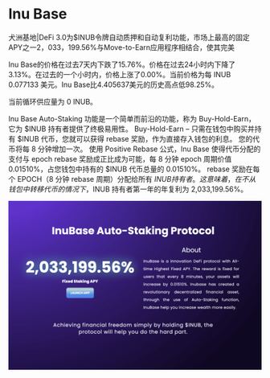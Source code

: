 # Inu Base

犬洲基地|DeFi 3.0为$INUB令牌自动质押和自动复利功能，市场上最高的固定APY之一2，033，199.56%与Move-to-Earn应用程序相结合，使其完美

Inu Base的价格在过去7天内下跌了15.76%。价格在过去24小时内下降了3.13%。在过去的一个小时内，价格上涨了0.00%。当前价格为每 INUB 0.077133 美元。Inu Base比4.405637美元的历史高点低98.25%。

当前循环供应量为 0 INUB。

Inu Base Auto-Staking 功能是一个简单而前沿的功能，称为 Buy-Hold-Earn，它为 $INUB 持有者提供了终极易用性。 Buy-Hold-Earn – 只需在钱包中购买并持有 $INUB 代币，您就可以获得 rebase 奖励，作为直接存入钱包的利息。 您的代币将每 8 分钟增加一次。 使用 Positive Rebase 公式，Inu Base 使得代币分配的支付与 epoch rebase 奖励成正比成为可能，每 8 分钟 epoch 周期价值 0.01510%，占您钱包中持有的 $INUB 代币总量的 0.01510%。 rebase 奖励在每个 EPOCH（8 分钟 rebase 周期）分配给所有 $INUB 持有者。 这意味着，在不从钱包中转移代币的情况下，$INUB 持有者第一年的年复利为 2,033,199.56%。

![inubase-dapp-games-bsc-image1_b35d1d8f63cdbf969e6d8a5483706c90](inubase-dapp-games-bsc-image1_b35d1d8f63cdbf969e6d8a5483706c90.png)
